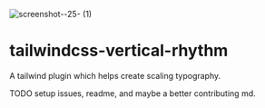 ![screenshot--25- (1)](https://user-images.githubusercontent.com/60133606/135746753-6b27e8c7-3f3c-486e-86a5-6aab9443b5d3.png)

# tailwindcss-vertical-rhythm

A tailwind plugin which helps create scaling typography.

TODO setup issues, readme, and maybe a better contributing md.
